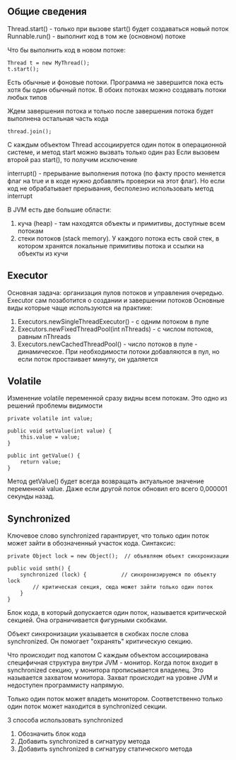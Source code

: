 ## Общие сведения 

Thread.start() - только при вызове start() будет создаваться новый поток
Runnable.run() - выполнит код в том же (основном) потоке

Что бы выполнить код в новом потоке:
```
Thread t = new MyThread();
t.start();
```

Есть обычные и фоновые потоки. Программа не завершится пока есть хотя бы один обычный поток. 
В обоих потоках можно создавать потоки любых типов

Ждем завершения потока и только после завершения потока будет выполнена остальная часть кода
```
thread.join();
```

С каждым объектом Thread ассоциируется один поток в операционной системе, и метод start можно вызвать только один раз
Если вызовем второй раз start(), то получим исключение

interrupt() - прерывание выполнения потока (по факту просто меняется флаг на true и в коде нужно добавлять проверки на этот флаг).
Но если код не обрабатывает прерывания, бесполезно использовать метод interrupt

В JVM есть две большие области:
1. куча (heap) - там находятся объекты и примитивы, доступные всем потокам
2. стеки потоков (stack memory). У каждого потока есть свой стек, в котором хранятся локальные примитивы потока и ссылки на объекты из кучи

## Executor
Основная задача: организация пулов потоков и управления очередью. Executor сам позаботится о создании и завершении потоков
Основные виды которые чаще используются на практике:
1. Executors.newSingleThreadExecutor() - с одним потоком в пуле
2. Executors.newFixedThreadPool(int nThreads) - с числом потоков, равным nThreads
3. Executors.newCachedThreadPool() - число потоков в пуле - динамическое. При необходимости потоки добавляются в пул, но если поток простаивает минуту, он удаляется

## Volatile
Изменение volatile переменной сразу видны всем потокам. Это одно из решений проблемы видимости
```
private volatile int value;

public void setValue(int value) {
    this.value = value;
}

public int getValue() {
    return value;
}
```
Метод getValue() будет всегда возвращать актуальное значение переменной value. Даже если другой поток обновил его всего 0,000001 секунды назад.

## Synchronized
Ключевое слово synchronized гарантирует, что только один поток может зайти в обозначенный участок кода. Синтаксис:

```
private Object lock = new Object();  // объявляем объект синхронизации

public void smth() {
    synchronized (lock) {           // синхронизируемся по объекту lock        
        // критическая секция, сюда может зайти только один поток
    }           
}
```
Блок кода, в который допускается один поток, называется критической секцией. Она ограничивается фигурными скобками.

Объект синхронизации указывается в скобках после слова synchronized. Он помогает "охранять" критическую секцию.

Что происходит под капотом
С каждым объектом ассоциирована специфичная структура внутри JVM - монитор. Когда поток входит в synchronized секцию, у монитора прописывается владелец. Это называется захватом монитора. Захват происходит на уровне JVM и недоступен программисту напрямую.

Только один поток может владеть монитором. Соответственно только один поток может находится в synchronized секции.

3 способа использовать synchronized
1. Обозначить блок кода
2. Добавить synchronized в сигнатуру метода
3. Добавить synchronized в сигнатуру статического метода